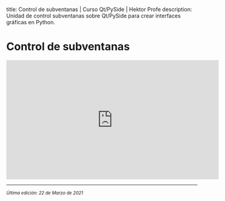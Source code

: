 title: Control de subventanas | Curso Qt/PySide | Hektor Profe
description: Unidad de control subventanas sobre Qt/PySide para crear interfaces gráficas en Python.

# Control de subventanas

<div class='embed-container'><iframe width="560" height="315" src="https://www.youtube.com/embed/xbJb1-y4lLY" title="YouTube video player" frameborder="0" allow="accelerometer; autoplay; clipboard-write; encrypted-media; gyroscope; picture-in-picture" allowfullscreen></iframe></div>

___
<small class="edited"><i>Última edición: 22 de Marzo de 2021</i></small>